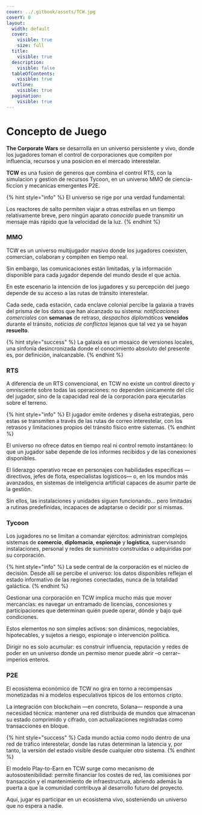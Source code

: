 ```yaml
---
cover: ../.gitbook/assets/TCW.jpg
coverY: 0
layout:
  width: default
  cover:
    visible: true
    size: full
  title:
    visible: true
  description:
    visible: false
  tableOfContents:
    visible: true
  outline:
    visible: true
  pagination:
    visible: true
---
```


# Concepto de Juego

**The Corporate Wars** se desarrolla en un universo persistente y vivo, donde los jugadores toman el control de corporaciones que compiten por influencia, recursos y una posicion en el mercado interestelar.

**TCW** es una fusion de generos que combina el control RTS, con la simulacion y gestion de recursos Tycoon, en un universo MMO de ciencia-ficcion y mecanicas emergentes P2E.

{% hint style="info" %}
El universo se rige por una verdad fundamental:

Los reactores de salto permiten viajar a otras estrellas en un tiempo relativamente breve, pero ningún aparato _conocido_ puede transmitir un mensaje más rápido que la velocidad de la luz.
{% endhint %}

### MMO

TCW es un universo multijugador masivo donde los jugadores coexisten, comercian, colaboran y compiten en tiempo real.

Sin embargo, las comunicaciones están limitadas, y la información disponible para cada jugador depende del mundo desde el que actúa.

En este escenario la intención de los jugadores y su percepción del juego depende de su acceso a las rutas de tránsito interestelar.

Cada sede, cada estación, cada enclave colonial percibe la galaxia a través del prisma de los datos que han alcanzado su sistema: _notificaciones comerciales_ con **semanas** de retraso, _despachos diplomáticos_ **vencidos** durante el tránsito, _noticias de conflictos_ lejanos que tal vez ya se hayan **resuelto**.

{% hint style="success" %}
La galaxia es un mosaico de versiones locales, una sinfonía desincronizada donde el conocimiento absoluto del presente es, por definición, inalcanzable.
{% endhint %}

### RTS

A diferencia de un RTS convencional, en TCW no existe un control directo y omnisciente sobre todas las operaciones: no dependen únicamente del clic del jugador, sino de la capacidad real de la corporación para ejecutarlas sobre el terreno.

{% hint style="info" %}
El jugador emite órdenes y diseña estrategias, pero estas se transmiten a través de las rutas de correo interestelar, con los retrasos y limitaciones propios del tránsito físico entre sistemas.
{% endhint %}

El universo no ofrece datos en tiempo real ni control remoto instantáneo: lo que un jugador sabe depende de los informes recibidos y de las conexiones disponibles.

El liderazgo operativo recae en personajes con habilidades específicas —directivos, jefes de flota, especialistas logísticos— o, en los mundos más avanzados, en sistemas de inteligencia artificial capaces de asumir parte de la gestión.

Sin ellos, las instalaciones y unidades siguen funcionando… pero limitadas a rutinas predefinidas, incapaces de adaptarse o decidir por sí mismas.

### Tycoon

Los jugadores no se limitan a comandar ejércitos: administran complejos sistemas de **comercio**, **diplomacia**, **espionaje** y **logística**, supervisando instalaciones, personal y redes de suministro construidas o adquiridas por su corporación.

{% hint style="info" %}
La sede central de la corporación es el núcleo de decisión. Desde allí se percibe el universo: los datos disponibles reflejan el estado informativo de las regiones conectadas, nunca de la totalidad galáctica.
{% endhint %}

Gestionar una corporación en TCW implica mucho más que mover mercancías: es navegar un entramado de licencias, concesiones y participaciones que determinan quién puede operar, dónde y bajo qué condiciones.

Estos elementos no son simples activos: son dinámicos, negociables, hipotecables, y sujetos a riesgo, espionaje o intervención política.

Dirigir no es solo acumular: es construir influencia, reputación y redes de poder en un universo donde un permiso menor puede abrir –o cerrar– imperios enteros.

### P2E

El ecosistema económico de TCW no gira en torno a recompensas monetizadas ni a modelos especulativos típicos de los entornos cripto.

La integración con blockchain —en concreto, Solana— responde a una necesidad técnica: mantener una red distribuida de mundos que almacenan su estado comprimido y cifrado, con actualizaciones registradas como transacciones en bloque.

{% hint style="success" %}
Cada mundo actúa como nodo dentro de una red de tráfico interestelar, donde las rutas determinan la latencia y, por tanto, la versión del estado visible desde cualquier otro sistema.
{% endhint %}

El modelo Play-to-Earn en TCW surge como mecanismo de autosostenibilidad: permite financiar los costes de red, las comisiones por transacción y el mantenimiento de infraestructura, abriendo además la puerta a que la comunidad contribuya al desarrollo futuro del proyecto.

Aquí, jugar es participar en un ecosistema vivo, sosteniendo un universo que no espera a nadie.
